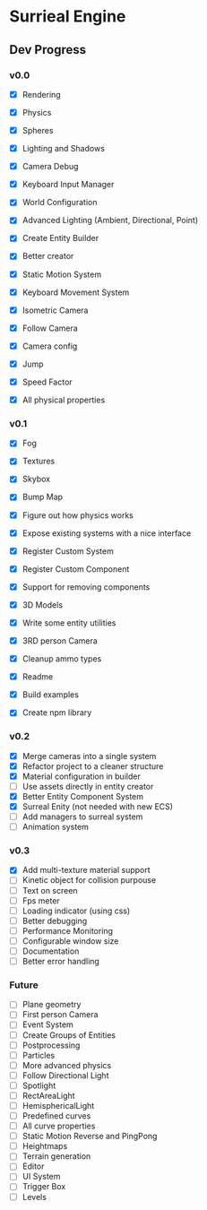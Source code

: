# Surrieal Engine

## Dev Progress

### v0.0

- [x] Rendering
- [x] Physics
- [x] Spheres
- [x] Lighting and Shadows
- [x] Camera Debug

- [x] Keyboard Input Manager
- [x] World Configuration
- [x] Advanced Lighting (Ambient, Directional, Point)
- [x] Create Entity Builder
- [x] Better creator

- [x] Static Motion System
- [x] Keyboard Movement System
- [x] Isometric Camera
- [x] Follow Camera
- [x] Camera config

- [x] Jump
- [x] Speed Factor
- [x] All physical properties

### v0.1

- [x] Fog
- [x] Textures
- [x] Skybox
- [x] Bump Map
- [x] Figure out how physics works

- [x] Expose existing systems with a nice interface
- [x] Register Custom System
- [x] Register Custom Component
- [x] Support for removing components

- [x] 3D Models
- [x] Write some entity utilities
- [x] 3RD person Camera

- [x] Cleanup ammo types
- [x] Readme
- [x] Build examples
- [x] Create npm library

### v0.2

- [x] Merge cameras into a single system
- [x] Refactor project to a cleaner structure
- [x] Material configuration in builder
- [ ] Use assets directly in entity creator
- [x] Better Entity Component System
- [x] Surreal Enity (not needed with new ECS)
- [ ] Add managers to surreal system
- [ ] Animation system

### v0.3

- [x] Add multi-texture material support
- [ ] Kinetic object for collision purpouse
- [ ] Text on screen
- [ ] Fps meter
- [ ] Loading indicator (using css)
- [ ] Better debugging
- [ ] Performance Monitoring
- [ ] Configurable window size
- [ ] Documentation
- [ ] Better error handling

### Future

- [ ] Plane geometry
- [ ] First person Camera
- [ ] Event System
- [ ] Create Groups of Entities
- [ ] Postprocessing
- [ ] Particles
- [ ] More advanced physics
- [ ] Follow Directional Light
- [ ] Spotlight
- [ ] RectAreaLight
- [ ] HemisphericalLight
- [ ] Predefined curves
- [ ] All curve properties
- [ ] Static Motion Reverse and PingPong
- [ ] Heightmaps
- [ ] Terrain generation
- [ ] Editor
- [ ] UI System
- [ ] Trigger Box
- [ ] Levels

